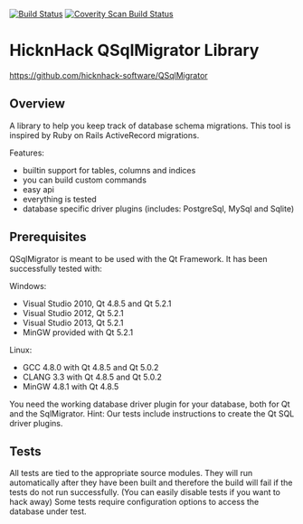[![Build Status](https://travis-ci.org/hicknhack-software/QSqlMigrator.svg?branch=master)](https://travis-ci.org/hicknhack-software/QSqlMigrator)
[![Coverity Scan Build Status](https://scan.coverity.com/projects/898/badge.svg)](https://scan.coverity.com/projects/898)

HicknHack QSqlMigrator Library
==============================

https://github.com/hicknhack-software/QSqlMigrator

Overview
--------

A library to help you keep track of database schema migrations.
This tool is inspired by Ruby on Rails ActiveRecord migrations.

Features:
- builtin support for tables, columns and indices
- you can build custom commands
- easy api
- everything is tested
- database specific driver plugins (includes: PostgreSql, MySql and Sqlite)


Prerequisites
-------------

QSqlMigrator is meant to be used with the Qt Framework.
It has been successfully tested with:

Windows: 
- Visual Studio 2010, Qt 4.8.5 and Qt 5.2.1
- Visual Studio 2012, Qt 5.2.1
- Visual Studio 2013, Qt 5.2.1
- MinGW provided with Qt 5.2.1

Linux:
- GCC 4.8.0 with Qt 4.8.5 and Qt 5.0.2
- CLANG 3.3 with Qt 4.8.5 and Qt 5.0.2
- MinGW 4.8.1 with Qt 4.8.5

You need the working database driver plugin for your database, both for Qt and the SqlMigrator.
Hint: Our tests include instructions to create the Qt SQL driver plugins.


Tests
-----

All tests are tied to the appropriate source modules.
They will run automatically after they have been built and therefore the build will fail if the tests do not run successfully. (You can easily disable tests if you want to hack away)
Some tests require configuration options to access the database under test.
